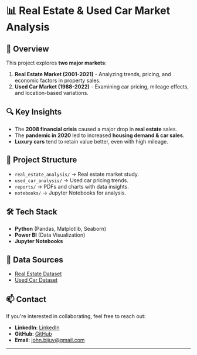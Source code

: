 # 📊 Real Estate & Used Car Market Analysis

## 📌 Overview
This project explores **two major markets**: 
1. **Real Estate Market (2001-2021)** - Analyzing trends, pricing, and economic factors in property sales.
2. **Used Car Market (1988-2022)** - Examining car pricing, mileage effects, and location-based variations.

## 🔍 Key Insights
- The **2008 financial crisis** caused a major drop in **real estate** sales.
- The **pandemic in 2020** led to increased **housing demand & car sales**.
- **Luxury cars** tend to retain value better, even with high mileage.

## 📂 Project Structure
- `real_estate_analysis/` → Real estate market study.
- `used_car_analysis/` → Used car pricing trends.
- `reports/` → PDFs and charts with data insights.
- `notebooks/` → Jupyter Notebooks for analysis.

## 🛠 Tech Stack
- **Python** (Pandas, Matplotlib, Seaborn)
- **Power BI** (Data Visualization)
- **Jupyter Notebooks**

## 📜 Data Sources
- [Real Estate Dataset](https://catalog.data.gov/dataset/real-estate-sales-2001-2018)
- [Used Car Dataset](https://www.kaggle.com/datasets/nehalbirla/vehicle-dataset-from-cardekho/data)

## 📫 Contact
If you're interested in collaborating, feel free to reach out:
- **LinkedIn**: [LinkedIn]((https://www.linkedin.com/in/john-biju-varghese-014835230/))
- **GitHub**: [GitHub]([#](https://github.com/johnnie19))
- **Email**: [john.bijuv@gmail.com](mailto:john.bijuv@gmail.com)

---
